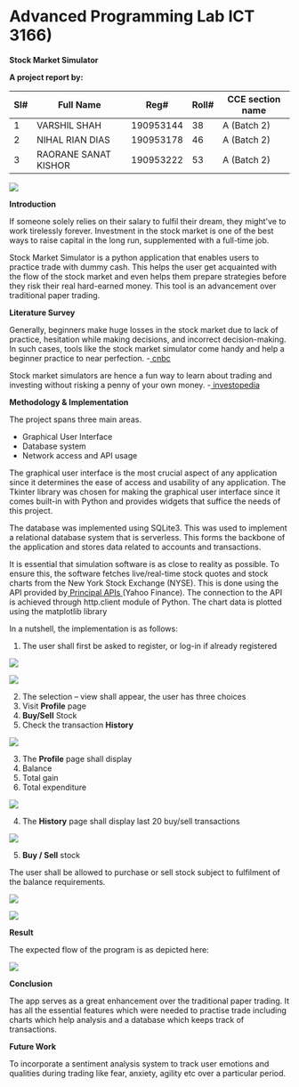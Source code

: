 <h1>Advanced Programming Lab ICT 3166)</h1>

**Stock Market Simulator** 

**A project report by:** 



|Sl# |Full Name |Reg# |Roll# |CCE section name |
| - | - | - | - | - |
|1 |VARSHIL SHAH |190953144 |38 |A (Batch 2) |
|2 |NIHAL RIAN DIAS |190953178 |46 |A (Batch 2) |
|3 |RAORANE SANAT KISHOR |190953222 |53 |A (Batch 2) |

![](pics/Aspose.Words.fc21bc53-86ab-4d91-9247-c866553272cd.001.png)

**Introduction**  

If someone solely relies on their salary to fulfil their dream, they might've to work tirelessly forever. Investment in the stock market is one of the best ways to raise capital in the long run, supplemented with a full-time job. 

Stock Market Simulator is a python application that enables users to practice trade with dummy cash. This helps the user get acquainted with the flow of the stock market and even helps them prepare strategies before they risk their real hard-earned money. This tool is an advancement over traditional paper trading. 

**Literature Survey** 

Generally, beginners make huge losses in the stock market due to lack of practice, hesitation while making decisions, and incorrect decision-making. In such cases, tools like the stock market simulator come handy and help a beginner practice to near perfection. -[ cnbc ](https://www.cnbc.com/select/biggest-investing-mistakes/)

Stock market simulators are hence a fun way to learn about trading and investing without risking a penny of your own money. -[ investopedia ](https://www.investopedia.com/articles/active-trading/070814/how-do-you-use-stock-simulators.asp)

**Methodology & Implementation** 

The project spans three main areas. 

- Graphical User Interface 
- Database system 
- Network access and API usage 

The graphical user interface is the most crucial aspect of any application since it determines the ease of access and usability of any application. The Tkinter library was chosen for making the graphical user interface since it comes built-in with Python and provides widgets that suffice the needs of this project.    

The database was implemented using SQLite3. This was used to implement a relational database system that is serverless. This forms the backbone of the application and stores data related to accounts and transactions. 

It is essential that simulation software is as close to reality as possible. To ensure this, the software fetches live/real-time stock quotes and stock charts from the New York Stock Exchange (NYSE). This is done using the API provided by[ Principal APIs ](https://rapidapi.com/principalapis/api/stock-data-yahoo-finance-alternative/)(Yahoo Finance). The connection to the API is achieved through http.client module of Python. The chart data is plotted using the matplotlib library 

In a nutshell, the implementation is as follows: 

1. The user shall first be asked to register, or log-in if already registered 

![](pics/Aspose.Words.fc21bc53-86ab-4d91-9247-c866553272cd.002.jpeg)

![](pics/Aspose.Words.fc21bc53-86ab-4d91-9247-c866553272cd.003.jpeg)

2. The selection – view shall appear, the user has three choices 
1. Visit **Profile** page 
1. **Buy/Sell** Stock 
1. Check the transaction **History** 

![](pics/Aspose.Words.fc21bc53-86ab-4d91-9247-c866553272cd.004.jpeg)

3. The **Profile** page shall display 
1. Balance 
1. Total gain 
1. Total expenditure 

![](pics/Aspose.Words.fc21bc53-86ab-4d91-9247-c866553272cd.005.jpeg)

4. The **History** page shall display last 20 buy/sell transactions 

![](pics/Aspose.Words.fc21bc53-86ab-4d91-9247-c866553272cd.006.jpeg)

5. **Buy / Sell** stock 

The user shall be allowed to purchase or sell stock subject to fulfilment of the balance requirements. 

![](pics/Aspose.Words.fc21bc53-86ab-4d91-9247-c866553272cd.007.jpeg)

![](pics/Aspose.Words.fc21bc53-86ab-4d91-9247-c866553272cd.008.jpeg)

**Result** 

The expected flow of the program is as depicted here: 

![](pics/Aspose.Words.fc21bc53-86ab-4d91-9247-c866553272cd.009.jpeg)

**Conclusion** 

The app serves as a great enhancement over the traditional paper trading. It has all the essential features which were needed to practise trade including charts which help analysis and a database which keeps track of transactions. 

**Future Work** 

To incorporate a sentiment analysis system to track user emotions and qualities during trading like fear, anxiety, agility etc over a particular period. 
